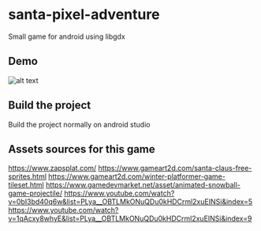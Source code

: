 # santa-pixel-adventure
Small game for android using libgdx

## Demo 

![alt text](https://github.com/caiovini/santa-pixel-adventure/blob/master/demo.gif)

## Build the project 

Build the project normally on android studio

## Assets sources for this game

https://www.zapsplat.com/
https://www.gameart2d.com/santa-claus-free-sprites.html
https://www.gameart2d.com/winter-platformer-game-tileset.html
https://www.gamedevmarket.net/asset/animated-snowball-game-projectile/
https://www.youtube.com/watch?v=0bI3bd40q6w&list=PLya__OBTLMkONuQDu0kHDCrml2xuEINSi&index=5
https://www.youtube.com/watch?v=1qAcxy8whyE&list=PLya__OBTLMkONuQDu0kHDCrml2xuEINSi&index=9

